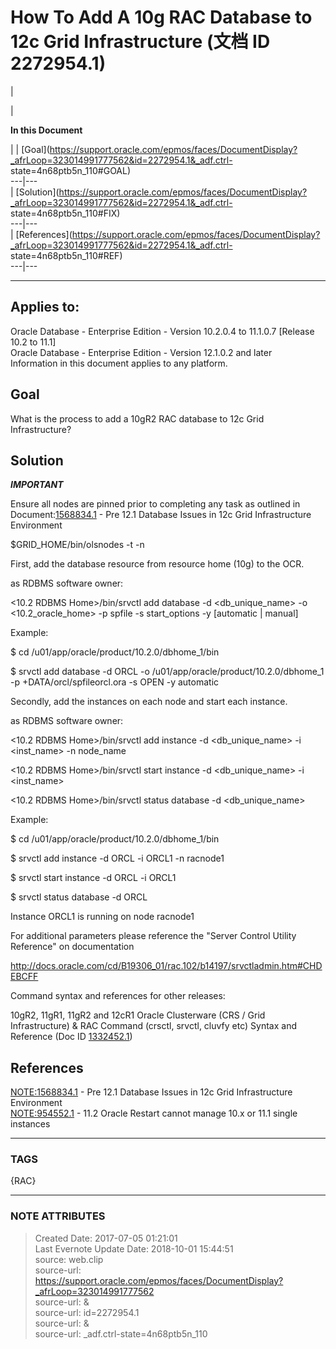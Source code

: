 # How To Add A 10g RAC Database to 12c Grid Infrastructure (文档 ID 2272954.1)

  

|

|

 **In this Document**  

| |
[Goal](https://support.oracle.com/epmos/faces/DocumentDisplay?_afrLoop=323014991777562&id=2272954.1&_adf.ctrl-
state=4n68ptb5n_110#GOAL)  
---|---  
|
[Solution](https://support.oracle.com/epmos/faces/DocumentDisplay?_afrLoop=323014991777562&id=2272954.1&_adf.ctrl-
state=4n68ptb5n_110#FIX)  
---|---  
|
[References](https://support.oracle.com/epmos/faces/DocumentDisplay?_afrLoop=323014991777562&id=2272954.1&_adf.ctrl-
state=4n68ptb5n_110#REF)  
---|---  
  
* * *

  

## Applies to:

Oracle Database - Enterprise Edition - Version 10.2.0.4 to 11.1.0.7 [Release
10.2 to 11.1]  
Oracle Database - Enterprise Edition - Version 12.1.0.2 and later  
Information in this document applies to any platform.  

## Goal

What is the process to add a 10gR2 RAC database to 12c Grid Infrastructure?  

## Solution

***IMPORTANT***

Ensure all nodes are pinned prior to completing any task as outlined in
Document:[1568834.1](https://support.oracle.com/epmos/faces/DocumentDisplay?parent=DOCUMENT&sourceId=2272954.1&id=1568834.1)
\- Pre 12.1 Database Issues in 12c Grid Infrastructure Environment

$GRID_HOME/bin/olsnodes -t -n

First, add the database resource from resource home (10g) to the OCR.

as RDBMS software owner:

<10.2 RDBMS Home>/bin/srvctl add database -d <db_unique_name> -o
<10.2_oracle_home> -p spfile -s start_options -y [automatic | manual]

Example:

$ cd /u01/app/oracle/product/10.2.0/dbhome_1/bin

$ srvctl add database -d ORCL -o /u01/app/oracle/product/10.2.0/dbhome_1 -p
+DATA/orcl/spfileorcl.ora -s OPEN -y automatic

Secondly, add the instances on each node and start each instance.

as RDBMS software owner:

<10.2 RDBMS Home>/bin/srvctl add instance -d <db_unique_name> -i <inst_name>
-n node_name

<10.2 RDBMS Home>/bin/srvctl start instance -d <db_unique_name> -i <inst_name>

<10.2 RDBMS Home>/bin/srvctl status database -d <db_unique_name>

Example:

$ cd /u01/app/oracle/product/10.2.0/dbhome_1/bin

$ srvctl add instance -d ORCL -i ORCL1 -n racnode1

$ srvctl start instance -d ORCL -i ORCL1

$ srvctl status database -d ORCL

Instance ORCL1 is running on node racnode1

<Continue to add instances to remaining nodes in cluster>

For additional parameters please reference the "Server Control Utility
Reference" on documentation

<http://docs.oracle.com/cd/B19306_01/rac.102/b14197/srvctladmin.htm#CHDEBCFF>

Command syntax and references for other releases:

10gR2, 11gR1, 11gR2 and 12cR1 Oracle Clusterware (CRS / Grid Infrastructure) &
RAC Command (crsctl, srvctl, cluvfy etc) Syntax and Reference (Doc ID
[1332452.1](https://support.oracle.com/epmos/faces/DocumentDisplay?parent=DOCUMENT&sourceId=2272954.1&id=1332452.1))

## References

[NOTE:1568834.1](https://support.oracle.com/epmos/faces/DocumentDisplay?parent=DOCUMENT&sourceId=2272954.1&id=1568834.1)
\- Pre 12.1 Database Issues in 12c Grid Infrastructure Environment  
[NOTE:954552.1](https://support.oracle.com/epmos/faces/DocumentDisplay?parent=DOCUMENT&sourceId=2272954.1&id=954552.1)
\- 11.2 Oracle Restart cannot manage 10.x or 11.1 single instances  
  
  
  



---
### TAGS
{RAC}

---
### NOTE ATTRIBUTES
>Created Date: 2017-07-05 01:21:01  
>Last Evernote Update Date: 2018-10-01 15:44:51  
>source: web.clip  
>source-url: https://support.oracle.com/epmos/faces/DocumentDisplay?_afrLoop=323014991777562  
>source-url: &  
>source-url: id=2272954.1  
>source-url: &  
>source-url: _adf.ctrl-state=4n68ptb5n_110  